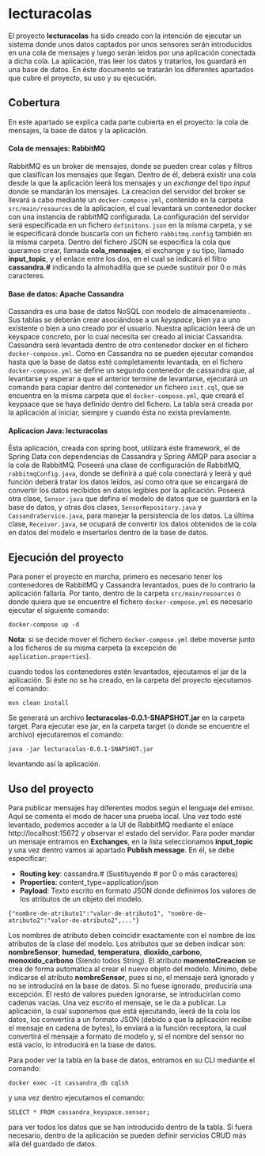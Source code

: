 # lecturacolas
El proyecto **lecturacolas** ha sido creado con la intención de ejecutar un sistema donde unos datos captados por unos sensores serán introducidos en una cola de mensajes y luego serán leidos por una aplicación conectada a dicha cola. La aplicación, tras leer los datos y tratarlos, los guardará en una base de datos. En éste documento se tratarán los diferentes apartados que cubre el proyecto, su uso y su ejecución.

## Cobertura
En este apartado se explica cada parte cubierta en el proyecto: la cola de mensajes, la base de datos y la aplicación.

#### Cola de mensajes: RabbitMQ
RabbitMQ es un broker de mensajes, donde se pueden crear colas y filtros que clasifican los mensajes que llegan.
Dentro de él, deberá existir una cola desde la que la aplicación leerá los mensajes y un *exchange* del tipo *input* donde se mandarán los mensajes.
La creacion del servidor del broker se llevará a cabo mediante un `docker-compose.yml`, contenido en la carpeta `src/main/resources` de la aplicacion, el cual levantará un contenedor docker con una instancia de rabbitMQ configurada. La configuración del servidor será especificada en un fichero `definitons.json` en la misma carpeta, y se le especificará donde buscarla con un fichero `rabbitmq.config` también en la misma carpeta. 
Dentro del fichero JSON se especifica la cola que queramos crear, llamada **cola_mensajes**, el exchange y su tipo, llamado **input_topic**, y el enlace entre los dos, en el cual se indicará el filtro **cassandra.#** indicando la almohadilla que se puede sustituir por 0 o más caracteres.

#### Base de datos: Apache Cassandra
Cassandra es una base de datos NoSQL con modelo de almacenamiento <clave-valor>. Sus tablas se deberán crear asociándose a un *keyspace*, bien ya a uno existente o bien a uno creado por el usuario.
Nuestra aplicación leerá de un keyspace concreto, por lo cual necesita ser creado al iniciar Cassandra. Cassandra será levantada dentro de otro contenedor docker en el fichero `docker-compose.yml`. Como en Cassandra no se pueden ejecutar comandos hasta que la base de datos esté completamente levantada, en el fichero `docker-compose.yml` se define un segundo contenedor de cassandra que, al levantarse y esperar a que el anterior termine de levantarse, ejecutará un comando para copiar dentro del contenedor un fichero `init.cql`, que se encuentra en la misma carpeta que el `docker-compose.yml`, que creará el keypsace que se haya definido dentro del fichero.
La tabla será creada por la aplicación al iniciar, siempre y cuando ésta no exista previamente.

#### Aplicacion Java: lecturacolas
Ésta aplicación, creada con spring boot, utilizará éste framework, el de Spring Data con dependencias de Cassandra y Spring AMQP para asociar a la cola de RabbitMQ. 
Poseerá una clase de configuración de RabbitMQ, `rabbitmqConfig.java`, donde se definirá a qué cola conectará y leerá y qué función deberá tratar los datos leídos, así como otra que se encargará de convertir los datos recibidos en datos legibles por la aplicación.
Poseerá otra clase, `Sensor.java` que defina el modelo de datos que se guardará en la base de datos, y otras dos clases, `SensorRepository.java` y `CassandraService.java`, para manejar la persistencia de los datos.
La última clase, `Receiver.java`, se ocupará de convertir los datos obtenidos de la cola en datos del modelo e insertarlos dentro de la base de datos.

## Ejecución del proyecto
Para poner el proyecto en marcha, primero es necesario tener los contenedores de RabbitMQ y Cassandra levantados, pues de lo contrario la aplicación fallaría. Por tanto, dentro de la carpeta `src/main/resources` o donde quiera que se encuentre el fichero `docker-compose.yml` es necesario ejecutar el siguiente comando:

`docker-compose up -d`

**Nota**: si se decide mover el fichero `docker-compose.yml` debe moverse junto a los ficheros de su misma carpeta (a excepción de `application.properties`).

cuando todos los contenedores estén levantados, ejecutamos el jar de la aplicación. Si éste no se ha creado, en la carpeta del proyecto ejecutamos el comando:

`mvn clean install`

Se generará un archivo **lecturacolas-0.0.1-SNAPSHOT.jar** en la carpeta target.
Para ejecutar ese jar, en la carpeta target (o donde se encuentre el archivo) ejecutaremos el comando:

`java -jar lecturacolas-0.0.1-SNAPSHOT.jar`

levantando así la aplicación.

## Uso del proyecto
Para publicar mensajes hay diferentes modos según el lenguaje del emisor. Aquí se comenta el modo de hacer una prueba local.
Una vez todo esté levantado, podemos acceder a la UI de RabbitMQ mediante el enlace http://localhost:15672 y observar el estado del servidor. Para poder mandar un mensaje entramos en **Exchanges**, en la lista seleccionamos **input_topic** y una vez dentro vamos al apartado **Publish message**. En él, se debe especificar:
- **Routing key**: cassandra.# (Sustituyendo # por 0 o más caracteres)
- **Properties**: content_type=application/json
- **Payload**: Texto escrito en formato JSON donde definimos los valores de los atributos de un objeto del modelo.

`{"nombre-de-atributo1":"valor-de-atributo1", "nombre-de-atributo2":"valor-de-atributo2",..."}`

Los nombres de atributo deben coincidir exactamente con el nombre de los atributos de la clase del modelo. Los atributos que se deben indicar son: **nombreSensor**, **humedad**, **temperatura**, **dioxido_carbono**, **monoxido_carbono** (Siendo todos String). El atributo **momentoCreacion** se crea de forma automatica al crear el nuevo objeto del modelo. 
Mínimo, debe indicarse el atributo **nombreSensor**, pues si no, el mensaje será ignorado y no se introducirá en la base de datos. Si no fuese ignorado, produciría una excepción. El resto de valores pueden ignorarse, se introducirían como cadenas vacías.
Una vez escrito el mensaje, se le da a publicar. La aplicación, la cual suponemos que está ejecutando, leerá de la cola los datos, los convertirá a un formato JSON (debido a que la aplicación recibe el mensaje en cadena de bytes), lo enviará a la función receptora, la cual convertirá el mensaje a formato de modelo y, si el nombre del sensor no está vacío, lo introducirá en la base de datos.

Para poder ver la tabla en la base de datos, entramos en su CLI mediante el comando: 

`docker exec -it cassandra_db cqlsh`

y una vez dentro ejecutamos el comando:

`SELECT * FROM cassandra_keyspace.sensor;`

para ver todos los datos que se han introducido dentro de la tabla.
Si fuera necesario, dentro de la aplicación se pueden definir servicios CRUD más allá del guardado de datos.
